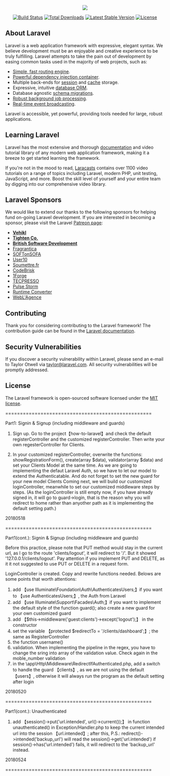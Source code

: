 <p align="center"><img src="https://laravel.com/assets/img/components/logo-laravel.svg"></p>

<p align="center">
<a href="https://travis-ci.org/laravel/framework"><img src="https://travis-ci.org/laravel/framework.svg" alt="Build Status"></a>
<a href="https://packagist.org/packages/laravel/framework"><img src="https://poser.pugx.org/laravel/framework/d/total.svg" alt="Total Downloads"></a>
<a href="https://packagist.org/packages/laravel/framework"><img src="https://poser.pugx.org/laravel/framework/v/stable.svg" alt="Latest Stable Version"></a>
<a href="https://packagist.org/packages/laravel/framework"><img src="https://poser.pugx.org/laravel/framework/license.svg" alt="License"></a>
</p>

## About Laravel

Laravel is a web application framework with expressive, elegant syntax. We believe development must be an enjoyable and creative experience to be truly fulfilling. Laravel attempts to take the pain out of development by easing common tasks used in the majority of web projects, such as:

- [Simple, fast routing engine](https://laravel.com/docs/routing).
- [Powerful dependency injection container](https://laravel.com/docs/container).
- Multiple back-ends for [session](https://laravel.com/docs/session) and [cache](https://laravel.com/docs/cache) storage.
- Expressive, intuitive [database ORM](https://laravel.com/docs/eloquent).
- Database agnostic [schema migrations](https://laravel.com/docs/migrations).
- [Robust background job processing](https://laravel.com/docs/queues).
- [Real-time event broadcasting](https://laravel.com/docs/broadcasting).

Laravel is accessible, yet powerful, providing tools needed for large, robust applications.

## Learning Laravel

Laravel has the most extensive and thorough [documentation](https://laravel.com/docs) and video tutorial library of any modern web application framework, making it a breeze to get started learning the framework.

If you're not in the mood to read, [Laracasts](https://laracasts.com) contains over 1100 video tutorials on a range of topics including Laravel, modern PHP, unit testing, JavaScript, and more. Boost the skill level of yourself and your entire team by digging into our comprehensive video library.

## Laravel Sponsors

We would like to extend our thanks to the following sponsors for helping fund on-going Laravel development. If you are interested in becoming a sponsor, please visit the Laravel [Patreon page](https://patreon.com/taylorotwell):

- **[Vehikl](https://vehikl.com/)**
- **[Tighten Co.](https://tighten.co)**
- **[British Software Development](https://www.britishsoftware.co)**
- [Fragrantica](https://www.fragrantica.com)
- [SOFTonSOFA](https://softonsofa.com/)
- [User10](https://user10.com)
- [Soumettre.fr](https://soumettre.fr/)
- [CodeBrisk](https://codebrisk.com)
- [1Forge](https://1forge.com)
- [TECPRESSO](https://tecpresso.co.jp/)
- [Pulse Storm](http://www.pulsestorm.net/)
- [Runtime Converter](http://runtimeconverter.com/)
- [WebL'Agence](https://weblagence.com/)

## Contributing

Thank you for considering contributing to the Laravel framework! The contribution guide can be found in the [Laravel documentation](https://laravel.com/docs/contributions).

## Security Vulnerabilities

If you discover a security vulnerability within Laravel, please send an e-mail to Taylor Otwell via [taylor@laravel.com](mailto:taylor@laravel.com). All security vulnerabilities will be promptly addressed.

## License

The Laravel framework is open-sourced software licensed under the [MIT license](https://opensource.org/licenses/MIT).


==================================================

Part1: Signin & Signup (including middleware and guards)

1. Sign up. Go to the project【how-to-laravel】and check the default registerController and the customized registerController. Then write your own regesterController
for Clients.

2. In your customized registerController, overwrite the functions: showRegistrationForm(), create(array $data), validator(array $data)
   and set your Clients Model at the same time. As we are going to implementing the defaut Laravel Auth, so we have to let our
   model to extend the Authenticatable. And do not forget to set the new guard for your new model Clients
   Coming next, we will build our customized loginController, meanwhile to set our customized middleware steps by steps. 
   (As the loginController is still empty now, if you have already signed in, it will go to guard->login, that is the reason why you will redirect to 
    home rather than anyother path as it is implementing the default setting path.) 
	
20180518

==================================================

Part1(cont.): Signin & Signup (including middleware and guards)

Before this practice, please note that PUT method would stay in the current url,
as I go to the route 'clients/logout', it will redirect to '/'. But it showed
'127.0.0.1/clients/logout'. Pay attention if you implement PUT and DELETE, as
it it not suggested to use PUT or DELETE in a request form.

LoginController is created. Copy and rewrite functions needed. Belows are some 
points that worth attentions:
1. add 【use Illuminate\Foundation\Auth\AuthenticatesUsers;】if you want to 
【use AuthenticatesUsers;】, the Auth from Laravel
2. add 【use Illuminate\Support\Facades\Auth;】if you want to implement the
default style of the function guard(); also create a new guard for your own
customized guard
3. add 【$this->middleware('guest:clients')->except('logout');】 in the 
constructor
4. set the variable 【protected $redirectTo = '/clients/dashboard';】; the same
as RegisterController
5. the function username()
6. validation. When implementing the pipeline in the regex, you have to change
the sring into array of the validation value. Check again in the moble_number
validation
7. in the \app\Http\Middleware\RedirectIfAuthenticated.php,
add a switch to handle the guard 【clients】, as we are not using the default
【users】, otherwise it will always run the program as the default setting after
login

20180520

==================================================

Part1(cont.): Unauthenticated

1. add 【session()->put('url.intended', url()->current());】 in function unauthenticated()
  in Exception/Handler.php to keep the current intended url into the session 【url.intended】;
  after this, 
  P.S.: redirect()->intended('backup_url') will read the session()->get('url.intended')
  if session()->has('url.intended') fails, it will redirect to the 'backup_url' instead.

20180524

==================================================